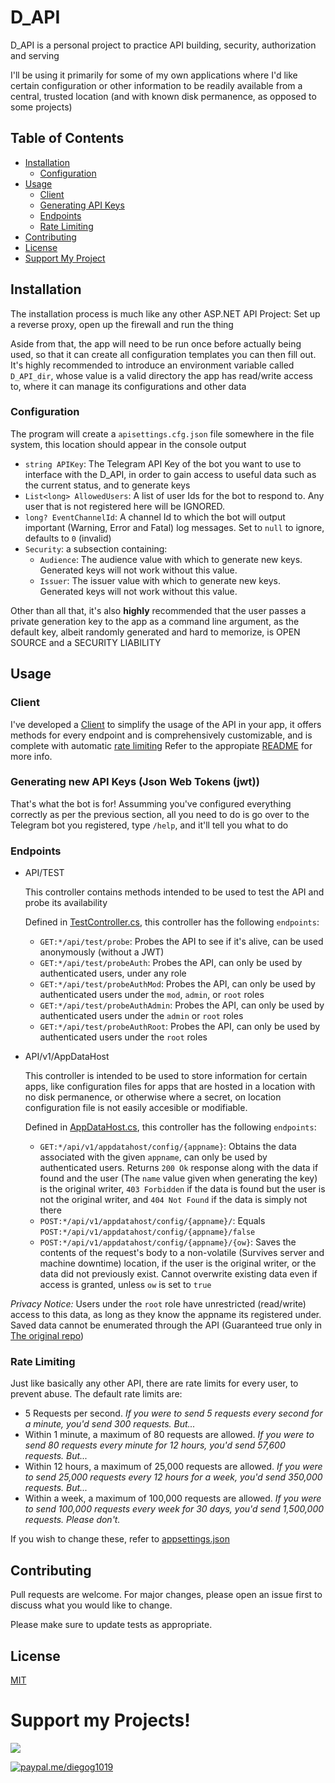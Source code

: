 # D_API

D_API is a personal project to practice API building, security, authorization and serving

I'll be using it primarily for some of my own applications where I'd like certain configuration or other information to be readily available from a central, trusted location (and with known disk permanence, as opposed to some projects)

## Table of Contents
- [Installation](#installation)
	- [Configuration](#configuration)
- [Usage](#usage)
	- [Client](#client)
	- [Generating API Keys](#generating-new-api-keys-json-web-tokens-jwt)
	- [Endpoints](#endpoints)
	- [Rate Limiting](#rate-limiting)
- [Contributing](#contributing)
- [License](#license)
- [Support My Project](#support-my-projects)

## Installation
The installation process is much like any other ASP.NET API Project: Set up a reverse proxy, open up the firewall and run the thing

Aside from that, the app will need to be run once before actually being used, so that it can create all configuration templates you can then fill out. It's highly recommended to introduce an environment variable called `D_API_dir`, whose value is a valid directory the app has read/write access to, where it can manage its configurations and other data

### Configuration
The program will create a `apisettings.cfg.json` file somewhere in the file system, this location should appear in the console output
- `string APIKey`: The Telegram API Key of the bot you want to use to interface with the D_API, in order to gain access to useful data such as the current status, and to generate keys
- `List<long> AllowedUsers`: A list of user Ids for the bot to respond to. Any user that is not registered here will be IGNORED.
- `long? EventChannelId`: A channel Id to which the bot will output important (Warning, Error and Fatal) log messages. Set to `null` to ignore, defaults to `0` (invalid)
- `Security`: a subsection containing:
	- `Audience`: The audience value with which to generate new keys. Generated keys will not work without this value.
	- `Issuer`: The issuer value with which to generate new keys. Generated keys will not work without this value.

Other than all that, it's also __highly__ recommended that the user passes a private generation key to the app as a command line argument, as the default key, albeit randomly generated and hard to memorize, is OPEN SOURCE and a SECURITY LIABILITY

## Usage

### Client
I've developed a [Client](/D_API.Lib/) to simplify the usage of the API in your app, it offers methods for every endpoint and is comprehensively customizable, and is complete with automatic [rate limiting](/D_API.Lib/Types/D_APIRequestQueue.cs)
Refer to the appropiate [README](/D_API.Lib/README.md) for more info.

### Generating new API Keys (Json Web Tokens (jwt))
That's what the bot is for! Assumming you've configured everything correctly as per the previous section, all you need to do is go over to the Telegram bot you registered, type `/help`, and it'll tell you what to do

### Endpoints

* API/TEST
	
	This controller contains methods intended to be used to test the API and probe its availability
	
	Defined in [TestController.cs](/D_API/Controllers/TestController.cs), this controller has the following `endpoints`:
	- `GET:*/api/test/probe`: Probes the API to see if it's alive, can be used anonymously (without a JWT)
	- `GET:*/api/test/probeAuth`: Probes the API, can only be used by authenticated users, under any role
	- `GET:*/api/test/probeAuthMod`: Probes the API, can only be used by authenticated users under the `mod`, `admin`, or `root` roles
	- `GET:*/api/test/probeAuthAdmin`: Probes the API, can only be used by authenticated users under the `admin` or `root` roles
	- `GET:*/api/test/probeAuthRoot`: Probes the API, can only be used by authenticated users under the `root` roles

* API/v1/AppDataHost
	
	This controller is intended to be used to store information for certain apps, like configuration files for apps that are hosted in a location with no disk permanence, or otherwise where a secret, on location configuration file is not easily accesible or modifiable.

	Defined in [AppDataHost.cs](/D_API/Controllers/AppDataHost.cs), this controller has the following `endpoints`:
	- `GET:*/api/v1/appdatahost/config/{appname}`: Obtains the data associated with the given `appname`, can only be used by authenticated users. Returns `200 Ok` response along with the data if found and the user (The `name` value given when generating the key) is the original writer, `403 Forbidden` if the data is found but the user is not the original writer, and `404 Not Found` if the data is simply not there
	- `POST:*/api/v1/appdatahost/config/{appname}/`: Equals `POST:*/api/v1/appdatahost/config/{appname}/false`
	- `POST:*/api/v1/appdatahost/config/{appname}/{ow}`: Saves the contents of the request's body to a non-volatile (Survives server and machine downtime) location, if the user is the original writer, or the data did not previously exist. Cannot overwrite existing data even if access is granted, unless `ow` is set to `true`

*Privacy Notice:* Users under the `root` role have unrestricted (read/write) access to this data, as long as they know the appname its registered under. Saved data cannot be enumerated through the API (Guaranteed true only in [The original repo](https://github.com/DiegoG1019/D_API/))

### Rate Limiting
Just like basically any other API, there are rate limits for every user, to prevent abuse.
The default rate limits are:
- 5 Requests per second. _If you were to send 5 requests every second for a minute, you'd send 300 requests. But..._
- Within 1 minute, a maximum of 80 requests are allowed. _If you were to send 80 requests every minute for 12 hours, you'd send 57,600 requests. But..._
- Within 12 hours, a maximum of 25,000 requests are allowed. _If you were to send 25,000 requests every 12 hours for a week, you'd send 350,000 requests. But..._
- Within a week, a maximum of 100,000 requests are allowed. _If you were to send 100,000 requests every week for 30 days, you'd send 1,500,000 requests. Please don't._

If you wish to change these, refer to [appsettings.json](/D_API/appsettings.json)

## Contributing
Pull requests are welcome. For major changes, please open an issue first to discuss what you would like to change.

Please make sure to update tests as appropriate.

## License
[MIT](https://choosealicense.com/licenses/mit/)

# Support my Projects!
<a href="https://www.buymeacoffee.com/DiegoG1019"><img src="https://img.buymeacoffee.com/button-api/?text=Buy me a coffee&emoji=&slug=DiegoG1019&button_colour=5F7FFF&font_colour=ffffff&font_family=Inter&outline_colour=000000&coffee_colour=FFDD00"></a>

[![paypal.me/diegog1019](https://ionicabizau.github.io/badges/paypal.svg)](https://paypal.me/diegog1019)
